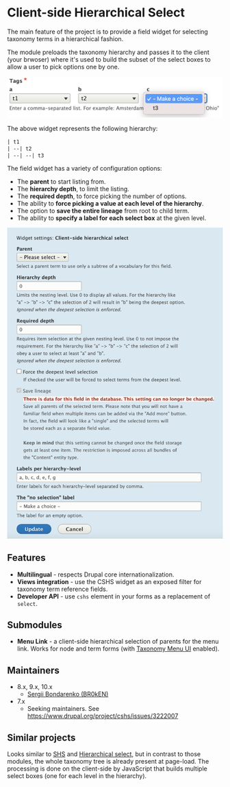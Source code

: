 # Client-side Hierarchical Select

The main feature of the project is to provide a field widget for selecting taxonomy terms in a hierarchical fashion.

The module preloads the taxonomy hierarchy and passes it to the client (your brwoser) where it's used to build the subset of the select boxes to allow a user to pick options one by one.

![CSHS widget](./docs/images/cshs--widget--view.png)

The above widget represents the following hierarchy:

```
| t1
| --| t2
| --| --| t3
```

The field widget has a variety of configuration options:

- The **parent** to start listing from.
- The **hierarchy depth**, to limit the listing.
- The **required depth**, to force picking the number of options.
- The ability to **force picking a value at each level of the hierarchy**.
- The option to **save the entire lineage** from root to child term.
- The ability to **specify a label for each select box** at the given level.

![CSHS widget options](./docs/images/cshs--widget--options.png)

## Features

- **Multilingual** - respects Drupal core internationalization.
- **Views integration** - use the CSHS widget as an exposed filter for taxonomy term reference fields.
- **Developer API** - use `cshs` element in your forms as a replacement of `select`.

## Submodules

- **Menu Link** - a client-side hierarchical selection of parents for the menu link. Works for node and term forms (with [Taxonomy Menu UI](https://www.drupal.org/project/taxonomy_menu_ui) enabled).

## Maintainers

- 8.x, 9.x, 10.x
  - [Sergii Bondarenko (BR0kEN)](https://www.drupal.org/u/BR0kEN)
- 7.x
  - Seeking maintainers. See https://www.drupal.org/project/cshs/issues/3222007

## Similar projects

Looks similar to [SHS](https://drupal.org/project/shs) and [Hierarchical select](https://www.drupal.org/project/hierarchical_select), but in contrast to those modules, the whole taxonomy tree is already present at page-load. The processing is done on the client-side by JavaScript that builds multiple select boxes (one for each level in the hierarchy).
